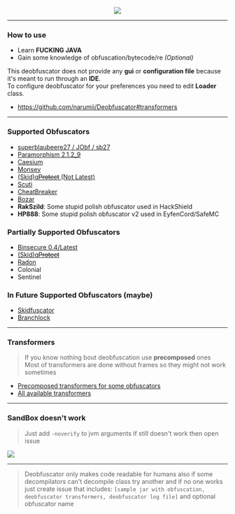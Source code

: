 <p align="center">
     <a href="https://discord.gg/keyDrkPJDa"><img src="https://discordapp.com/api/guilds/900083350314811432/widget.png?style=banner2"/></a>
</p>

---

### How to use
- Learn **FUCKING JAVA**
- Gain some knowledge of obfuscation/bytecode/re *(Optional)*

This deobfuscator does not provide any **gui** or **configuration file** because it's meant to run through an **IDE**.\
To configure deobfuscator for your preferences you need to edit **Loader** class.

- https://github.com/narumii/Deobfuscator#transformers

---

### Supported Obfuscators

- [superblaubeere27 / JObf / sb27](https://github.com/superblaubeere27/obfuscator)
- [Paramorphism 2.1.2_9](https://paramorphism.dev/)
- [Caesium](https://github.com/sim0n/Caesium)
- [Monsey](https://github.com/Hippo/Mosey)
- [(Skid)q~~Protect~~ (Not Latest)](https://mdma.dev/)
- [Scuti](https://github.com/netindev/scuti)
- [CheatBreaker](https://github.com/CheatBreaker/Obf)
- [Bozar](https://github.com/vimasig/Bozar)
- **RakSzild**: Some stupid polish obfuscator used in HackShield
- **HP888**: Some stupid polish obfuscator v2 used in EyfenCord/SafeMC

### Partially Supported Obfuscators
- [Binsecure 0.4/Latest](https://binclub.dev/purchasing/)
- [(Skid)q~~Protect~~](https://mdma.dev/)
- [Radon](https://github.com/ItzSomebody/radon)
- Colonial
- Sentinel

### In Future Supported Obfuscators (maybe)
- [Skidfuscator](https://github.com/terminalsin/skidfuscator-java-obfuscator)
- [Branchlock](https://branchlock.net/)

---

### Transformers
> If you know nothing bout deobfuscation use **precomposed** ones\
> Most of transformers are done without frames so they might not work sometimes
- [Precomposed transformers for some obfuscators](https://github.com/narumii/Deobfuscator/tree/master/src/main/java/uwu/narumi/deobfuscator/transformer/composed)
- [All available transformers](https://github.com/narumii/Deobfuscator/tree/master/src/main/java/uwu/narumi/deobfuscator/transformer/impl)

---

### SandBox doesn't work

> Just add `-noverify` to jvm arguments if still doesn't work then open issue

![](https://i.imgur.com/PBCQ6iO.png)

---

> Deobfuscator only makes code readable for humans also if some decompilators can't decompile class try another and if no one works just create issue that includes: `[sample jar with obfuscation, deobfuscator transformers, deobfuscator log file]` and optional obfuscator name
